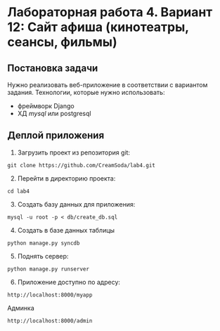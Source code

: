 Лабораторная работа 4. Вариант 12: Сайт афиша (кинотеатры, сеансы, фильмы) 
=====

Постановка задачи
-----------------

Нужно реализовать веб-приложение в соответствии с вариантом задания. Технологии, которые нужно использовать: 

- фреймворк Django
- ХД *mysql* или postgresql

Деплой приложения
-------

1. Загрузить проект из репозитория git:

  ```
  git clone https://github.com/CreamSoda/lab4.git
  ```
2. Перейти в директорию проекта:

  ```
  cd lab4
  ```
3. Создать базу данных для приложения:

  ```
  mysql -u root -p < db/create_db.sql
  ```

4. Создать в базе данных таблицы

  ```
  python manage.py syncdb
  ```

5. Поднять сервер:

  ```
  python manage.py runserver
  ```
6. Приложение доступно по адресу: 
  ```
  http://localhost:8000/myapp
  ```
   Админка 
   ```
   http://localhost:8000/admin
   ```
